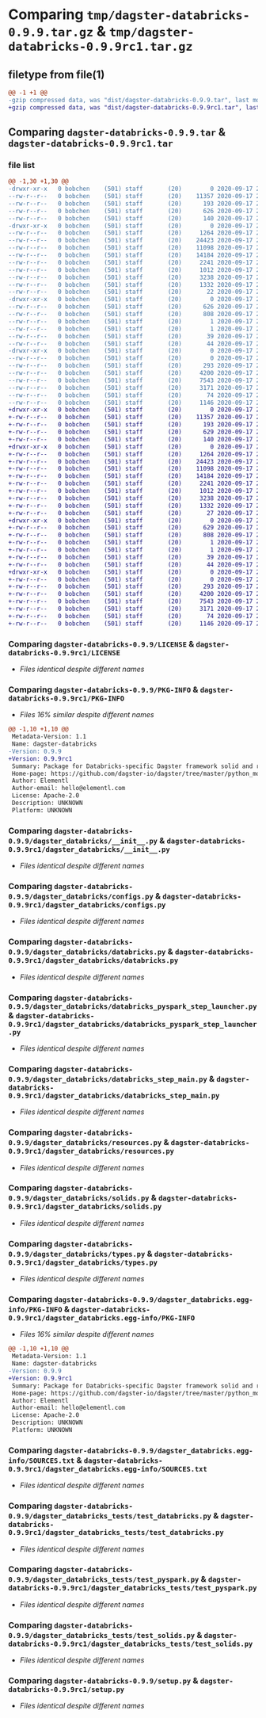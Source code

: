 # Comparing `tmp/dagster-databricks-0.9.9.tar.gz` & `tmp/dagster-databricks-0.9.9rc1.tar.gz`

## filetype from file(1)

```diff
@@ -1 +1 @@
-gzip compressed data, was "dist/dagster-databricks-0.9.9.tar", last modified: Thu Sep 17 21:27:34 2020, max compression
+gzip compressed data, was "dist/dagster-databricks-0.9.9rc1.tar", last modified: Thu Sep 17 21:07:32 2020, max compression
```

## Comparing `dagster-databricks-0.9.9.tar` & `dagster-databricks-0.9.9rc1.tar`

### file list

```diff
@@ -1,30 +1,30 @@
-drwxr-xr-x   0 bobchen    (501) staff       (20)        0 2020-09-17 21:27:34.000000 dagster-databricks-0.9.9/
--rw-r--r--   0 bobchen    (501) staff       (20)    11357 2020-09-17 21:24:45.000000 dagster-databricks-0.9.9/LICENSE
--rw-r--r--   0 bobchen    (501) staff       (20)      193 2020-09-17 21:24:45.000000 dagster-databricks-0.9.9/MANIFEST.in
--rw-r--r--   0 bobchen    (501) staff       (20)      626 2020-09-17 21:27:34.000000 dagster-databricks-0.9.9/PKG-INFO
--rw-r--r--   0 bobchen    (501) staff       (20)      140 2020-09-17 21:24:45.000000 dagster-databricks-0.9.9/README.md
-drwxr-xr-x   0 bobchen    (501) staff       (20)        0 2020-09-17 21:27:34.000000 dagster-databricks-0.9.9/dagster_databricks/
--rw-r--r--   0 bobchen    (501) staff       (20)     1264 2020-09-17 21:24:45.000000 dagster-databricks-0.9.9/dagster_databricks/__init__.py
--rw-r--r--   0 bobchen    (501) staff       (20)    24423 2020-09-17 21:24:45.000000 dagster-databricks-0.9.9/dagster_databricks/configs.py
--rw-r--r--   0 bobchen    (501) staff       (20)    11098 2020-09-17 21:24:45.000000 dagster-databricks-0.9.9/dagster_databricks/databricks.py
--rw-r--r--   0 bobchen    (501) staff       (20)    14184 2020-09-17 21:24:45.000000 dagster-databricks-0.9.9/dagster_databricks/databricks_pyspark_step_launcher.py
--rw-r--r--   0 bobchen    (501) staff       (20)     2241 2020-09-17 21:24:45.000000 dagster-databricks-0.9.9/dagster_databricks/databricks_step_main.py
--rw-r--r--   0 bobchen    (501) staff       (20)     1012 2020-09-17 21:24:45.000000 dagster-databricks-0.9.9/dagster_databricks/resources.py
--rw-r--r--   0 bobchen    (501) staff       (20)     3238 2020-09-17 21:24:45.000000 dagster-databricks-0.9.9/dagster_databricks/solids.py
--rw-r--r--   0 bobchen    (501) staff       (20)     1332 2020-09-17 21:24:45.000000 dagster-databricks-0.9.9/dagster_databricks/types.py
--rw-r--r--   0 bobchen    (501) staff       (20)       22 2020-09-17 21:24:45.000000 dagster-databricks-0.9.9/dagster_databricks/version.py
-drwxr-xr-x   0 bobchen    (501) staff       (20)        0 2020-09-17 21:27:34.000000 dagster-databricks-0.9.9/dagster_databricks.egg-info/
--rw-r--r--   0 bobchen    (501) staff       (20)      626 2020-09-17 21:27:34.000000 dagster-databricks-0.9.9/dagster_databricks.egg-info/PKG-INFO
--rw-r--r--   0 bobchen    (501) staff       (20)      808 2020-09-17 21:27:34.000000 dagster-databricks-0.9.9/dagster_databricks.egg-info/SOURCES.txt
--rw-r--r--   0 bobchen    (501) staff       (20)        1 2020-09-17 21:27:34.000000 dagster-databricks-0.9.9/dagster_databricks.egg-info/dependency_links.txt
--rw-r--r--   0 bobchen    (501) staff       (20)        1 2020-09-17 21:27:34.000000 dagster-databricks-0.9.9/dagster_databricks.egg-info/not-zip-safe
--rw-r--r--   0 bobchen    (501) staff       (20)       39 2020-09-17 21:27:34.000000 dagster-databricks-0.9.9/dagster_databricks.egg-info/requires.txt
--rw-r--r--   0 bobchen    (501) staff       (20)       44 2020-09-17 21:27:34.000000 dagster-databricks-0.9.9/dagster_databricks.egg-info/top_level.txt
-drwxr-xr-x   0 bobchen    (501) staff       (20)        0 2020-09-17 21:27:34.000000 dagster-databricks-0.9.9/dagster_databricks_tests/
--rw-r--r--   0 bobchen    (501) staff       (20)        0 2020-09-17 21:24:45.000000 dagster-databricks-0.9.9/dagster_databricks_tests/__init__.py
--rw-r--r--   0 bobchen    (501) staff       (20)      293 2020-09-17 21:24:45.000000 dagster-databricks-0.9.9/dagster_databricks_tests/conftest.py
--rw-r--r--   0 bobchen    (501) staff       (20)     4200 2020-09-17 21:24:45.000000 dagster-databricks-0.9.9/dagster_databricks_tests/test_databricks.py
--rw-r--r--   0 bobchen    (501) staff       (20)     7543 2020-09-17 21:24:45.000000 dagster-databricks-0.9.9/dagster_databricks_tests/test_pyspark.py
--rw-r--r--   0 bobchen    (501) staff       (20)     3171 2020-09-17 21:24:45.000000 dagster-databricks-0.9.9/dagster_databricks_tests/test_solids.py
--rw-r--r--   0 bobchen    (501) staff       (20)       74 2020-09-17 21:27:34.000000 dagster-databricks-0.9.9/setup.cfg
--rw-r--r--   0 bobchen    (501) staff       (20)     1146 2020-09-17 21:24:45.000000 dagster-databricks-0.9.9/setup.py
+drwxr-xr-x   0 bobchen    (501) staff       (20)        0 2020-09-17 21:07:32.000000 dagster-databricks-0.9.9rc1/
+-rw-r--r--   0 bobchen    (501) staff       (20)    11357 2020-09-17 21:04:59.000000 dagster-databricks-0.9.9rc1/LICENSE
+-rw-r--r--   0 bobchen    (501) staff       (20)      193 2020-09-17 21:04:59.000000 dagster-databricks-0.9.9rc1/MANIFEST.in
+-rw-r--r--   0 bobchen    (501) staff       (20)      629 2020-09-17 21:07:32.000000 dagster-databricks-0.9.9rc1/PKG-INFO
+-rw-r--r--   0 bobchen    (501) staff       (20)      140 2020-09-17 21:04:59.000000 dagster-databricks-0.9.9rc1/README.md
+drwxr-xr-x   0 bobchen    (501) staff       (20)        0 2020-09-17 21:07:32.000000 dagster-databricks-0.9.9rc1/dagster_databricks/
+-rw-r--r--   0 bobchen    (501) staff       (20)     1264 2020-09-17 21:04:59.000000 dagster-databricks-0.9.9rc1/dagster_databricks/__init__.py
+-rw-r--r--   0 bobchen    (501) staff       (20)    24423 2020-09-17 21:04:59.000000 dagster-databricks-0.9.9rc1/dagster_databricks/configs.py
+-rw-r--r--   0 bobchen    (501) staff       (20)    11098 2020-09-17 21:04:59.000000 dagster-databricks-0.9.9rc1/dagster_databricks/databricks.py
+-rw-r--r--   0 bobchen    (501) staff       (20)    14184 2020-09-17 21:04:59.000000 dagster-databricks-0.9.9rc1/dagster_databricks/databricks_pyspark_step_launcher.py
+-rw-r--r--   0 bobchen    (501) staff       (20)     2241 2020-09-17 21:04:59.000000 dagster-databricks-0.9.9rc1/dagster_databricks/databricks_step_main.py
+-rw-r--r--   0 bobchen    (501) staff       (20)     1012 2020-09-17 21:04:59.000000 dagster-databricks-0.9.9rc1/dagster_databricks/resources.py
+-rw-r--r--   0 bobchen    (501) staff       (20)     3238 2020-09-17 21:04:59.000000 dagster-databricks-0.9.9rc1/dagster_databricks/solids.py
+-rw-r--r--   0 bobchen    (501) staff       (20)     1332 2020-09-17 21:04:59.000000 dagster-databricks-0.9.9rc1/dagster_databricks/types.py
+-rw-r--r--   0 bobchen    (501) staff       (20)       27 2020-09-17 21:04:59.000000 dagster-databricks-0.9.9rc1/dagster_databricks/version.py
+drwxr-xr-x   0 bobchen    (501) staff       (20)        0 2020-09-17 21:07:32.000000 dagster-databricks-0.9.9rc1/dagster_databricks.egg-info/
+-rw-r--r--   0 bobchen    (501) staff       (20)      629 2020-09-17 21:07:32.000000 dagster-databricks-0.9.9rc1/dagster_databricks.egg-info/PKG-INFO
+-rw-r--r--   0 bobchen    (501) staff       (20)      808 2020-09-17 21:07:32.000000 dagster-databricks-0.9.9rc1/dagster_databricks.egg-info/SOURCES.txt
+-rw-r--r--   0 bobchen    (501) staff       (20)        1 2020-09-17 21:07:32.000000 dagster-databricks-0.9.9rc1/dagster_databricks.egg-info/dependency_links.txt
+-rw-r--r--   0 bobchen    (501) staff       (20)        1 2020-09-17 21:07:32.000000 dagster-databricks-0.9.9rc1/dagster_databricks.egg-info/not-zip-safe
+-rw-r--r--   0 bobchen    (501) staff       (20)       39 2020-09-17 21:07:32.000000 dagster-databricks-0.9.9rc1/dagster_databricks.egg-info/requires.txt
+-rw-r--r--   0 bobchen    (501) staff       (20)       44 2020-09-17 21:07:32.000000 dagster-databricks-0.9.9rc1/dagster_databricks.egg-info/top_level.txt
+drwxr-xr-x   0 bobchen    (501) staff       (20)        0 2020-09-17 21:07:32.000000 dagster-databricks-0.9.9rc1/dagster_databricks_tests/
+-rw-r--r--   0 bobchen    (501) staff       (20)        0 2020-09-17 21:04:59.000000 dagster-databricks-0.9.9rc1/dagster_databricks_tests/__init__.py
+-rw-r--r--   0 bobchen    (501) staff       (20)      293 2020-09-17 21:04:59.000000 dagster-databricks-0.9.9rc1/dagster_databricks_tests/conftest.py
+-rw-r--r--   0 bobchen    (501) staff       (20)     4200 2020-09-17 21:04:59.000000 dagster-databricks-0.9.9rc1/dagster_databricks_tests/test_databricks.py
+-rw-r--r--   0 bobchen    (501) staff       (20)     7543 2020-09-17 21:04:59.000000 dagster-databricks-0.9.9rc1/dagster_databricks_tests/test_pyspark.py
+-rw-r--r--   0 bobchen    (501) staff       (20)     3171 2020-09-17 21:04:59.000000 dagster-databricks-0.9.9rc1/dagster_databricks_tests/test_solids.py
+-rw-r--r--   0 bobchen    (501) staff       (20)       74 2020-09-17 21:07:32.000000 dagster-databricks-0.9.9rc1/setup.cfg
+-rw-r--r--   0 bobchen    (501) staff       (20)     1146 2020-09-17 21:04:59.000000 dagster-databricks-0.9.9rc1/setup.py
```

### Comparing `dagster-databricks-0.9.9/LICENSE` & `dagster-databricks-0.9.9rc1/LICENSE`

 * *Files identical despite different names*

### Comparing `dagster-databricks-0.9.9/PKG-INFO` & `dagster-databricks-0.9.9rc1/PKG-INFO`

 * *Files 16% similar despite different names*

```diff
@@ -1,10 +1,10 @@
 Metadata-Version: 1.1
 Name: dagster-databricks
-Version: 0.9.9
+Version: 0.9.9rc1
 Summary: Package for Databricks-specific Dagster framework solid and resource components.
 Home-page: https://github.com/dagster-io/dagster/tree/master/python_modules/libraries/dagster-databricks
 Author: Elementl
 Author-email: hello@elementl.com
 License: Apache-2.0
 Description: UNKNOWN
 Platform: UNKNOWN
```

### Comparing `dagster-databricks-0.9.9/dagster_databricks/__init__.py` & `dagster-databricks-0.9.9rc1/dagster_databricks/__init__.py`

 * *Files identical despite different names*

### Comparing `dagster-databricks-0.9.9/dagster_databricks/configs.py` & `dagster-databricks-0.9.9rc1/dagster_databricks/configs.py`

 * *Files identical despite different names*

### Comparing `dagster-databricks-0.9.9/dagster_databricks/databricks.py` & `dagster-databricks-0.9.9rc1/dagster_databricks/databricks.py`

 * *Files identical despite different names*

### Comparing `dagster-databricks-0.9.9/dagster_databricks/databricks_pyspark_step_launcher.py` & `dagster-databricks-0.9.9rc1/dagster_databricks/databricks_pyspark_step_launcher.py`

 * *Files identical despite different names*

### Comparing `dagster-databricks-0.9.9/dagster_databricks/databricks_step_main.py` & `dagster-databricks-0.9.9rc1/dagster_databricks/databricks_step_main.py`

 * *Files identical despite different names*

### Comparing `dagster-databricks-0.9.9/dagster_databricks/resources.py` & `dagster-databricks-0.9.9rc1/dagster_databricks/resources.py`

 * *Files identical despite different names*

### Comparing `dagster-databricks-0.9.9/dagster_databricks/solids.py` & `dagster-databricks-0.9.9rc1/dagster_databricks/solids.py`

 * *Files identical despite different names*

### Comparing `dagster-databricks-0.9.9/dagster_databricks/types.py` & `dagster-databricks-0.9.9rc1/dagster_databricks/types.py`

 * *Files identical despite different names*

### Comparing `dagster-databricks-0.9.9/dagster_databricks.egg-info/PKG-INFO` & `dagster-databricks-0.9.9rc1/dagster_databricks.egg-info/PKG-INFO`

 * *Files 16% similar despite different names*

```diff
@@ -1,10 +1,10 @@
 Metadata-Version: 1.1
 Name: dagster-databricks
-Version: 0.9.9
+Version: 0.9.9rc1
 Summary: Package for Databricks-specific Dagster framework solid and resource components.
 Home-page: https://github.com/dagster-io/dagster/tree/master/python_modules/libraries/dagster-databricks
 Author: Elementl
 Author-email: hello@elementl.com
 License: Apache-2.0
 Description: UNKNOWN
 Platform: UNKNOWN
```

### Comparing `dagster-databricks-0.9.9/dagster_databricks.egg-info/SOURCES.txt` & `dagster-databricks-0.9.9rc1/dagster_databricks.egg-info/SOURCES.txt`

 * *Files identical despite different names*

### Comparing `dagster-databricks-0.9.9/dagster_databricks_tests/test_databricks.py` & `dagster-databricks-0.9.9rc1/dagster_databricks_tests/test_databricks.py`

 * *Files identical despite different names*

### Comparing `dagster-databricks-0.9.9/dagster_databricks_tests/test_pyspark.py` & `dagster-databricks-0.9.9rc1/dagster_databricks_tests/test_pyspark.py`

 * *Files identical despite different names*

### Comparing `dagster-databricks-0.9.9/dagster_databricks_tests/test_solids.py` & `dagster-databricks-0.9.9rc1/dagster_databricks_tests/test_solids.py`

 * *Files identical despite different names*

### Comparing `dagster-databricks-0.9.9/setup.py` & `dagster-databricks-0.9.9rc1/setup.py`

 * *Files identical despite different names*

